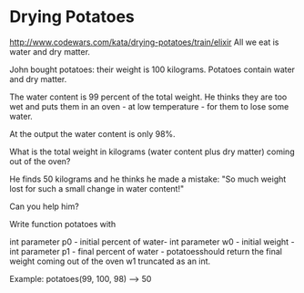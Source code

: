 # Drying Potatoes

http://www.codewars.com/kata/drying-potatoes/train/elixir
All we eat is water and dry matter.

John bought potatoes: their weight is 100 kilograms. Potatoes contain water and dry matter.

The water content is 99 percent of the total weight. He thinks they are too wet and puts them in an oven - at low temperature - for them to lose some water.

At the output the water content is only 98%.

What is the total weight in kilograms (water content plus dry matter) coming out of the oven?

He finds 50 kilograms and he thinks he made a mistake: "So much weight lost for such a small change in water content!"

Can you help him?

Write function potatoes with

int parameter p0 - initial percent of water-
int parameter w0 - initial weight -
int parameter p1 - final percent of water -
potatoesshould return the final weight coming out of the oven w1 truncated as an int.

Example:
potatoes(99, 100, 98) --> 50

